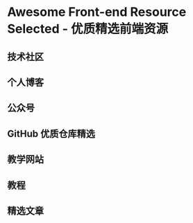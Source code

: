 # Awesome Front-end Resource Selected - 优质精选前端资源


## 技术社区


## 个人博客


## 公众号


## GitHub 优质仓库精选


## 教学网站


## 教程


## 精选文章


